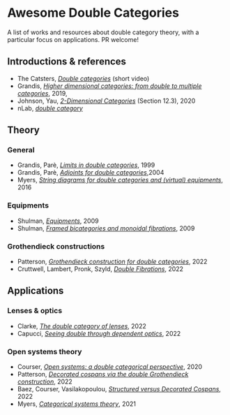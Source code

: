 # Awesome Double Categories
A list of works and resources about double category theory, with a particular focus on applications.
PR welcome!

## Introductions & references
* The Catsters, [_Double categories_](https://www.youtube.com/watch?v=kiCZiSA2W3Q) (short video)
* Grandis, [_Higher dimensional categories: from double to multiple categories_](https://doi.org/10.1142/11406), 2019,
* Johnson, Yau, [_2-Dimensional Categories_](http://arxiv.org/abs/2002.06055) (Section 12.3), 2020
* nLab, [_double category_](https://ncatlab.org/nlab/show/double+category)

## Theory
### General
* Grandis, Parè, [_Limits in double categories_](http://www.numdam.org/article/CTGDC_1999__40_3_162_0.pdf), 1999
* Grandis, Parè, [_Adjoints for double categories_](http://www.numdam.org/article/CTGDC_2004__45_3_193_0.pdf),2004
* Myers, [_String diagrams for double categories and (virtual) equipments_](https://arxiv.org/abs/1612.02762), 2016

### Equipments
* Shulman, [_Equipments_](https://golem.ph.utexas.edu/category/2009/11/equipments.html), 2009
* Shulman, [_Framed bicategories and monoidal fibrations_](https://arxiv.org/abs/0706.1286), 2009

### Grothendieck constructions
* Patterson, [_Grothendieck construction for double categories_](https://topos.site/blog/2022/05/grothendieck-construction-for-double-categories/), 2022
* Cruttwell, Lambert, Pronk, Szyld, [_Double Fibrations_](https://arxiv.org/abs/2205.15240), 2022

## Applications
### Lenses & optics
* Clarke, [_The double category of lenses_](https://bryceclarke.github.io/The_Double_Category_Of_Lenses_Phd_Thesis.pdf), 2022
* Capucci, [_Seeing double through dependent optics_](https://arxiv.org/abs/2204.10708), 2022

### Open systems theory
* Courser, [_Open systems: a double categorical perspective_](https://arxiv.org/abs/2008.02394), 2020
* Patterson, [_Decorated cospans via the double Grothendieck construction_](https://topos.site/blog/2022/05/decorated-cospans-via-the-grothendieck-construction/), 2022
* Baez, Courser, Vasilakopoulou, [_Structured versus Decorated Cospans_](https://compositionality-journal.org/papers/compositionality-4-3/pdf), 2022
* Myers, [_Categorical systems theory_](http://davidjaz.com/Papers/DynamicalBook.pdf), 2021
